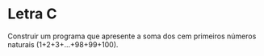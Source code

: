 # Letra C

Construir um programa que apresente a soma dos cem primeiros números naturais (1+2+3+...+98+99+100).